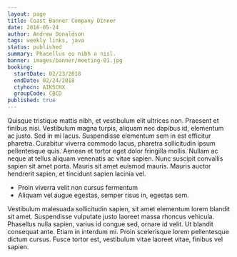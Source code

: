 ```yaml
---
layout: page
title: Coast Banner Company Dinner
date: 2016-05-24
author: Andrew Donaldson
tags: weekly links, java
status: published
summary: Phasellus eu nibh a nisl.
banner: images/banner/meeting-01.jpg
booking:
  startDate: 02/23/2018
  endDate: 02/24/2018
  ctyhocn: AIKSCHX
  groupCode: CBCD
published: true
---
```

Quisque tristique mattis nibh, et vestibulum elit ultrices non. Praesent et finibus nisi. Vestibulum magna turpis, aliquam nec dapibus id, elementum ac justo. Sed in mi lacus. Suspendisse elementum sem in est efficitur pharetra. Curabitur viverra commodo lacus, pharetra sollicitudin ipsum pellentesque quis. Aenean et tortor eget dolor fringilla mollis. Nullam ac neque at tellus aliquam venenatis ac vitae sapien. Nunc suscipit convallis sapien sit amet porta. Mauris sit amet euismod mauris. Mauris auctor hendrerit sapien, et tincidunt sapien lacinia vel.

* Proin viverra velit non cursus fermentum
* Aliquam vel augue egestas, semper risus in, egestas sem.

Vestibulum malesuada sollicitudin sapien, sit amet elementum lorem blandit sit amet. Suspendisse vulputate justo laoreet massa rhoncus vehicula. Phasellus nulla sapien, varius id congue sed, ornare id velit. Ut blandit consequat ante. Etiam in interdum mi. Proin scelerisque lorem pellentesque dictum cursus. Fusce tortor est, vestibulum vitae laoreet vitae, finibus vel sapien.
